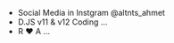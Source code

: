 - Social Media in Instgram @altnts_ahmet 
- D.JS v11 & v12 Coding ...
- R ❤️ A ...
<!---
Aspecth01Ahmet/Aspecth01Ahmet is a ✨ special ✨ repository because its `README.md` (this file) appears on your GitHub profile.
You can click the Preview link to take a look at your changes.
--->
